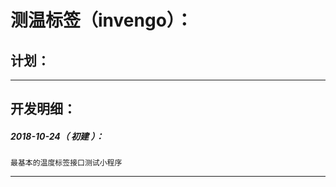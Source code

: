 测温标签（invengo）：
===================================================================

计划：
-------------------------------------------------------------------

*******************************************************************

开发明细：
-------------------------------------------------------------------

##### 2018-10-24（ 初建 ）：
	最基本的温度标签接口测试小程序

*******************************************************************
